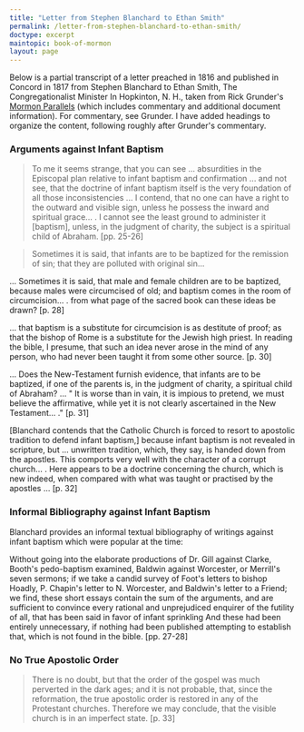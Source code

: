 ```yaml
---
title: "Letter from Stephen Blanchard to Ethan Smith"
permalink: /letter-from-stephen-blanchard-to-ethan-smith/
doctype: excerpt
maintopic: book-of-mormon
layout: page
---
```


Below is a partial transcript of a letter preached in 1816 and published in Concord in 1817 from Stephen Blanchard to Ethan Smith, The Congregationalist Minister In Hopkinton, N. H., taken from Rick Grunder's [Mormon Parallels](http://www.rickgrunder.com/parallels.htm) (which includes commentary and additional document information).  For commentary, see Grunder.  I have added headings to organize the content, following roughly after Grunder's commentary.

### Arguments against Infant Baptism

> To me it seems strange, that you can see ... absurdities in the Episcopal plan relative to infant baptism and confirmation ... and not see, that the doctrine of infant baptism itself is the very foundation of all those inconsistencies ... I contend, that no one can have a right to the outward and visible sign, unless he possess the inward and spiritual grace... . I cannot see the least ground to administer it [baptism], unless, in the judgment of charity, the subject is a spiritual child of Abraham.  [pp. 25-26]

> Sometimes it is said, that infants are to be baptized for the remission of sin; that they are polluted with original sin...  

... Sometimes it is said, that male and female children are to be baptized, because males were circumcised of old; and baptism comes in the room of circumcision... . from what page of the sacred book can these ideas be drawn?  [p. 28]

... that baptism is a substitute for circumcision is as destitute of proof; as that the bishop of Rome is a substitute for the Jewish high priest. In reading the bible, I presume, that such an idea never arose in the mind of any person, who had never been taught it from some other source. [p. 30]

... Does the New-Testament furnish evidence, that infants are to be baptized, if one of the parents is, in the judgment of charity, a spiritual child of Abraham? ... " It is worse than in vain, it is impious to pretend, we must believe the affirmative, while yet it is not clearly ascertained in the New Testament... ." [p. 31]

[Blanchard contends that the Catholic Church is forced to resort to apostolic tradition to defend infant baptism,] because infant baptism is not revealed in scripture, but ... unwritten tradition, which, they say, is handed down from the apostles. This comports very well with the character of a corrupt church... .  Here appears to be a doctrine concerning the church, which is new indeed, when compared with what was taught or practised by the apostles ... [p. 32]

### Informal Bibliography against Infant Baptism

Blanchard provides an informal textual bibliography of writings against infant
baptism which were popular at the time:

Without going into the elaborate productions of Dr. Gill against Clarke, Booth's pedo-baptism examined, Baldwin against Worcester, or Merrill's seven sermons; if we take a candid survey of Foot's letters to bishop Hoadly, P. Chapin's letter to N. Worcester, and Baldwin's letter to a Friend; we find, these short essays contain the sum of the arguments, and are sufficient to convince every rational and unprejudiced enquirer of the futility of all, that has been said in favor of infant sprinkling And these had been entirely unnecessary, if nothing had been published attempting to establish that, which is not found in the bible. [pp. 27-28]

### No True Apostolic Order

> There is no doubt, but that the order of the gospel was much perverted in the dark ages; and it is not probable, that, since the reformation, the true apostolic order is restored in any of the Protestant churches. Therefore we may conclude, that the visible church is in an imperfect state. [p. 33]
